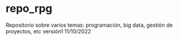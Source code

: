 # repo_rpg
Repositorio sobre varios temas: programación, big data, gestión de proyectos, etc
versión1 11/10/2022 
